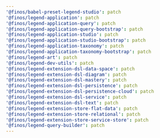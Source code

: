 ```yaml
---
'@finos/babel-preset-legend-studio': patch
'@finos/legend-application': patch
'@finos/legend-application-query': patch
'@finos/legend-application-query-bootstrap': patch
'@finos/legend-application-studio': patch
'@finos/legend-application-studio-bootstrap': patch
'@finos/legend-application-taxonomy': patch
'@finos/legend-application-taxonomy-bootstrap': patch
'@finos/legend-art': patch
'@finos/legend-dev-utils': patch
'@finos/legend-extension-dsl-data-space': patch
'@finos/legend-extension-dsl-diagram': patch
'@finos/legend-extension-dsl-mastery': patch
'@finos/legend-extension-dsl-persistence': patch
'@finos/legend-extension-dsl-persistence-cloud': patch
'@finos/legend-extension-dsl-service': patch
'@finos/legend-extension-dsl-text': patch
'@finos/legend-extension-store-flat-data': patch
'@finos/legend-extension-store-relational': patch
'@finos/legend-extension-store-service-store': patch
'@finos/legend-query-builder': patch
---
```

